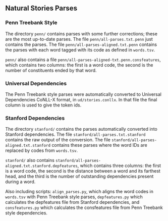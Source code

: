 ## Natural Stories Parses

### Penn Treebank Style
The directory `penn/` contains parses with some further corrections; these are the most up-to-date parses. The file `penn/all-parses.txt.penn` just contains the parses. The file `penn/all-parses-aligned.txt.penn` contains the parses with each word tagged with its code as defined in `words.tsv`.

`penn/` also contains a file `penn/all-parses-aligned-txt.penn.consfeatures`, which contains two columns: the first is a word code, the second is the number of constituents ended by that word.

### Universal Dependencies
The Penn Treebank style parses were automatically converted to Universal Dependencies CoNLL-X format, in `ud/stories.conllx`. In that file the final column is used to give the token ids.

### Stanford Dependencies
The directory `stanford/` contains the parses automatically converted into Stanford dependencies.
The file `stanford/all-parses.txt.stanford` contains the raw output of the conversion.
The file `stanford/all-parses-aligned.txt.stanford` contains these parses where the word IDs are replaced by codes from `words.tsv`.

`stanford/` also contains `stanford/all-parses-aligned.txt.stanford.depfeatures`, which contains three columns: the first is a word code, the second is the distance between a word and its farthest head, and the third is the number of outstanding dependencies present during a word.

Also including scripts: `align_parses.py`, which aligns the word codes in `words.tsv` with Penn Treebank style parses, `depfeatures.py` which calculates the depfeatures file from Stanford dependencies, and `consfeatures.py` which calculates the consfeatures file from Penn Treebank style dependencies.

